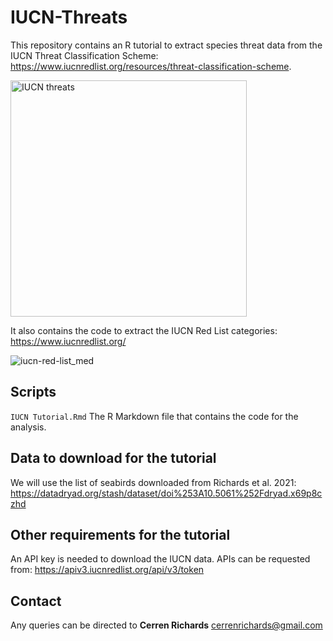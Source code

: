 # IUCN-Threats
This repository contains an R tutorial to extract species threat data from the IUCN Threat Classification Scheme: https://www.iucnredlist.org/resources/threat-classification-scheme. 

<img width="378" alt="IUCN threats" src="https://user-images.githubusercontent.com/39834789/191875364-fd627238-9f73-4dcf-8d1d-2578c0fb52b9.png">



It also contains the code to extract the IUCN Red List categories: https://www.iucnredlist.org/

![iucn-red-list_med](https://user-images.githubusercontent.com/39834789/191875310-2770177a-dbc1-4f15-a8d3-58ea46453711.jpeg)

## Scripts
`IUCN Tutorial.Rmd` The R Markdown file that contains the code for the analysis.

## Data to download for the tutorial
We will use the list of seabirds downloaded from Richards et al. 2021: https://datadryad.org/stash/dataset/doi%253A10.5061%252Fdryad.x69p8czhd 

## Other requirements for the tutorial
An API key is needed to download the IUCN data. APIs can be requested from: https://apiv3.iucnredlist.org/api/v3/token

## Contact
Any queries can be directed to **Cerren Richards** cerrenrichards@gmail.com
